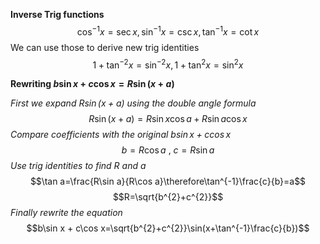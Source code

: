 **Inverse Trig functions**
$$\cos^{-1} x=\sec x,\sin^{-1} x=\csc x,\tan^{-1} x=\cot x$$
We can use those to derive new trig identities 
$$1+\tan ^{-2}x=\sin^{-2}x,1+\tan ^{2}x=\sin^{2}x$$


**Rewriting $b\sin x + c\cos x=R\sin(x+a)$**

*First we expand $R\sin(x+a)$ using the double angle formula*
$$R\sin (x+a)=R\sin x\cos a+R\sin a\cos x$$
*Compare coefficients with the original $b\sin x + c\cos x$*
$$b=R\cos a \text{ , }c=R\sin a$$
*Use trig identities to find R and a*
$$\tan a=\frac{R\sin a}{R\cos a}\therefore\tan^{-1}\frac{c}{b}=a$$
$$R=\sqrt{b^{2}+c^{2}}$$
*Finally rewrite the equation*
$$b\sin x + c\cos x=\sqrt{b^{2}+c^{2}}\sin(x+\tan^{-1}\frac{c}{b})$$